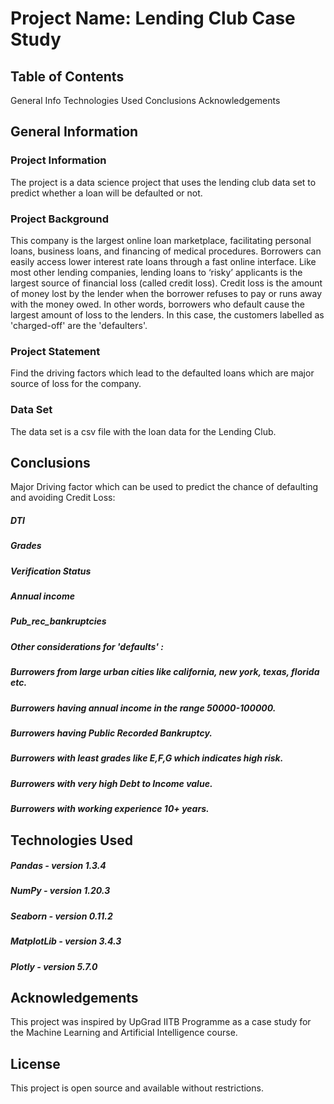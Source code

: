 # Project Name: Lending Club Case Study

## Table of Contents
General Info
Technologies Used
Conclusions
Acknowledgements

## General Information
### Project Information
The project is a data science project that uses the lending club data set to predict whether a loan will be defaulted or not.

### Project Background
This company is the largest online loan marketplace, facilitating personal loans, business loans, and financing of medical procedures. Borrowers can easily access lower interest rate loans through a fast online interface. Like most other lending companies, lending loans to ‘risky’ applicants is the largest source of financial loss (called credit loss). Credit loss is the amount of money lost by the lender when the borrower refuses to pay or runs away with the money owed. In other words, borrowers who default cause the largest amount of loss to the lenders. In this case, the customers labelled as 'charged-off' are the 'defaulters'.

### Project Statement
Find the driving factors which lead to the defaulted loans which are major source of loss for the company.

### Data Set
The data set is a csv file with the loan data for the Lending Club.

## Conclusions
Major Driving factor which can be used to predict the chance of defaulting and avoiding Credit Loss:
##### DTI
##### Grades
##### Verification Status
##### Annual income
##### Pub_rec_bankruptcies
##### Other considerations for 'defaults' :
##### Burrowers from large urban cities like california, new york, texas, florida etc.
##### Burrowers having annual income in the range 50000-100000.
##### Burrowers having Public Recorded Bankruptcy.
##### Burrowers with least grades like E,F,G which indicates high risk.
##### Burrowers with very high Debt to Income value.
##### Burrowers with working experience 10+ years.

## Technologies Used
##### Pandas - version 1.3.4
##### NumPy - version 1.20.3
##### Seaborn - version 0.11.2
##### MatplotLib - version 3.4.3
##### Plotly - version 5.7.0

## Acknowledgements
This project was inspired by UpGrad IITB Programme as a case study for the Machine Learning and Artificial Intelligence course.

## License
This project is open source and available without restrictions.

